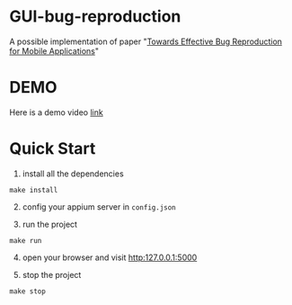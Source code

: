 # GUI-bug-reproduction
A possible implementation of paper "[Towards Effective Bug Reproduction for Mobile Applications](https://ieeexplore.ieee.org/document/10314157)"

# DEMO

Here is a demo video [link](https://box.nju.edu.cn/f/a79b60bfa4344b179367/)


# Quick Start

1. install all the dependencies

```shell
make install
```
2. config your appium server in `config.json`

3. run the project

```shell
make run
```

4. open your browser and visit <http:127.0.0.1:5000>

5. stop the project

```shell
make stop
```
